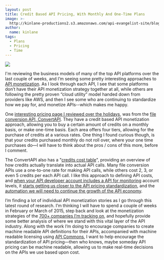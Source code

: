 ```yaml
---
layout: post
title: Credit Based API Pricing, With Monthly And One-Time Plans
image: >-
  http://kinlane-productions2.s3.amazonaws.com/api-evangelist-site/blog/convertapi-buy-credits.png
author:
  name: kinlane
tags:
  - Plans
  - Pricing
  - Time
---
```

[![](http://kinlane-productions2.s3.amazonaws.com/api-evangelist-site/blog/convertapi-buy-credits.png)](http://www.convertapi.com/prices#CreditsCostTable)

I'm reviewing the business models of many of the top API platforms over the last couple of weeks, and I’m seeing some pretty interesting approaches to [API monetization](http://monetization.apievangelist.com). As I look through each API, I see that some platforms don’t have their API monetization strategy together at all, while others are following the pretty proven “cloud utility” model handed down from providers like AWS, and then I see some who are continuing to standardize how we pay for, and monetize APIs--which makes me happy.

One [interesting pricing page I reviewed over the holidays](http://www.convertapi.com/prices), was from the [file conversion API, ConvertAPI](http://www.convertapi.com). They have a credit based API monetization approach, allowing you to buy a certain amount of credits on a monthly basis, or make one-time basis. Each area offers four tiers, allowing for the purchase of credits at a various rates. One thing I found curious though, is that your credits purchased monthly do not roll over, where your one time purchases do—I will have to think about the pros / cons of this more, before I comment.

The ConvertAPI also has a "[credits cost table](http://www.convertapi.com/prices#CreditsCostTable)", providing an overview of how credits actually translate into actual API calls. Many file conversion APIs use a one-to-one rate for making API calls, while others cost 2, 3, or even 5 credits per each API call. I like this approach to defining API costs, and [when your API developer account includes a API for monitoring](http://apievangelist.com/2014/11/12/an-api-for-developers-to-access-their-api-account-information/) account levels, it [starts getting us closer to the API pricing standardization](http://apievangelist.com/2014/12/02/a-market-for-api-developer-credits/), and the [automation we will need to continue the growth of the API economy](http://apievangelist.com/2014/12/16/with-number-of-apis-continuing-to-grow-account-automation-will-be-key/).

I’m finding a lot of individual API monetization stories as I go through this latest round of research. I’m thinking I will have to spend a couple of weeks in February or March of 2015, step back and look at the monetization strategies of the [700+ companies I’m tracking on](http://theapistack.com/), and hopefully provide some better analysis of where we stand with this vital layer of the API industry. Along with the work I’m doing to encourage companies to create machine readable API definitions for their APIs, accompanied with machine readable licensing using [API Commons](http://apicommons.org), I want to help encourage the standardization of API pricing—then who knows, maybe someday API pricing can be machine readable, allowing us to make real-time decisions on the APIs we use based upon cost.